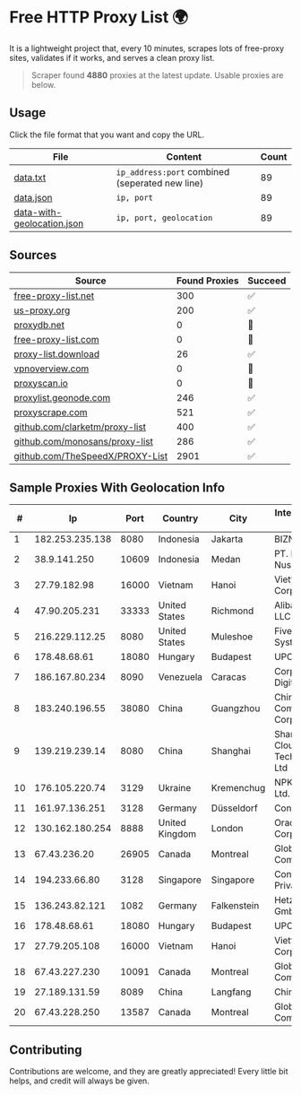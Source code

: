 
# Free HTTP Proxy List 🌍

It is a lightweight project that, every 10 minutes, scrapes lots of free-proxy sites, validates if it works, and serves a clean proxy list.


> Scraper found **4880** proxies at the latest update. Usable proxies are below.

## Usage

Click the file format that you want and copy the URL.


|File|Content|Count|
|----|-------|-----|
|[data.txt](https://raw.githubusercontent.com/themiralay/Proxy-List-World/master/data.txt)|`ip_address:port` combined (seperated new line)|89|
|[data.json](https://raw.githubusercontent.com/themiralay/Proxy-List-World/master/data.json)|`ip, port`|89|
|[data-with-geolocation.json](https://raw.githubusercontent.com/themiralay/Proxy-List-World/master/data-with-geolocation.json)|`ip, port, geolocation`|89|

## Sources

|Source|Found Proxies|Succeed|
|------|-------------|-------|
|[free-proxy-list.net](https://free-proxy-list.net)|300|✅|
|[us-proxy.org](https://www.us-proxy.org)|200|✅|
|[proxydb.net](http://proxydb.net)|0|🚫|
|[free-proxy-list.com](https://free-proxy-list.com/?page=&port=&type%5B%5D=http&type%5B%5D=https&up_time=0&search=Search)|0|🚫|
|[proxy-list.download](https://www.proxy-list.download/HTTP)|26|✅|
|[vpnoverview.com](https://vpnoverview.com/privacy/anonymous-browsing/free-proxy-servers)|0|🚫|
|[proxyscan.io](https://www.proxyscan.io)|0|🚫|
|[proxylist.geonode.com](https://proxylist.geonode.com/api/proxy-list?limit=300&page=1&sort_by=lastChecked&sort_type=desc&protocols=http,https)|246|✅|
|[proxyscrape.com](https://api.proxyscrape.com/v2/?request=displayproxies&protocol=http&timeout=10000&country=all&ssl=all&anonymity=all)|521|✅|
|[github.com/clarketm/proxy-list](https://raw.githubusercontent.com/clarketm/proxy-list/master/proxy-list-raw.txt)|400|✅|
|[github.com/monosans/proxy-list](https://raw.githubusercontent.com/monosans/proxy-list/main/proxies/http.txt)|286|✅|
|[github.com/TheSpeedX/PROXY-List](https://raw.githubusercontent.com/TheSpeedX/PROXY-List/master/http.txt)|2901|✅|


## Sample Proxies With Geolocation Info

|#|Ip|Port|Country|City|Internet Service Provider|
|-|--|----|-------|----|-------------------------|
|1|182.253.235.138|8080|Indonesia|Jakarta|BIZNET|
|2|38.9.141.250|10609|Indonesia|Medan|PT. Media Antar Nusa|
|3|27.79.182.98|16000|Vietnam|Hanoi|Viettel Corporation|
|4|47.90.205.231|33333|United States|Richmond|Alibaba.com LLC|
|5|216.229.112.25|8080|United States|Muleshoe|Five Area Systems, LLC|
|6|178.48.68.61|18080|Hungary|Budapest|UPC|
|7|186.167.80.234|8090|Venezuela|Caracas|Corporacion Digitel C.A|
|8|183.240.196.55|38080|China|Guangzhou|China Mobile Communications Corporation|
|9|139.219.239.14|8080|China|Shanghai|Shanghai Blue Cloud Technology Co., Ltd|
|10|176.105.220.74|3129|Ukraine|Kremenchug|NPK Home-Net Ltd.|
|11|161.97.136.251|3128|Germany|Düsseldorf|Contabo GmbH|
|12|130.162.180.254|8888|United Kingdom|London|Oracle Corporation|
|13|67.43.236.20|26905|Canada|Montreal|GloboTech Communications|
|14|194.233.66.80|3128|Singapore|Singapore|Contabo Asia Private Limited|
|15|136.243.82.121|1082|Germany|Falkenstein|Hetzner Online GmbH|
|16|178.48.68.61|18080|Hungary|Budapest|UPC|
|17|27.79.205.108|16000|Vietnam|Hanoi|Viettel Corporation|
|18|67.43.227.230|10091|Canada|Montreal|GloboTech Communications|
|19|27.189.131.59|8089|China|Langfang|Chinanet|
|20|67.43.228.250|13587|Canada|Montreal|GloboTech Communications|



## Contributing

Contributions are welcome, and they are greatly appreciated! Every
little bit helps, and credit will always be given.

